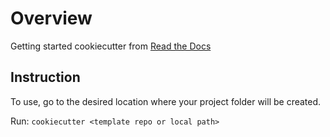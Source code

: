# Overview

Getting started cookiecutter from [Read the Docs](https://cookiecutter.readthedocs.io/en/latest/readme.html)

## Instruction

To use, go to the desired location where your project folder will be created.

Run: `cookiecutter <template repo or local path>`

